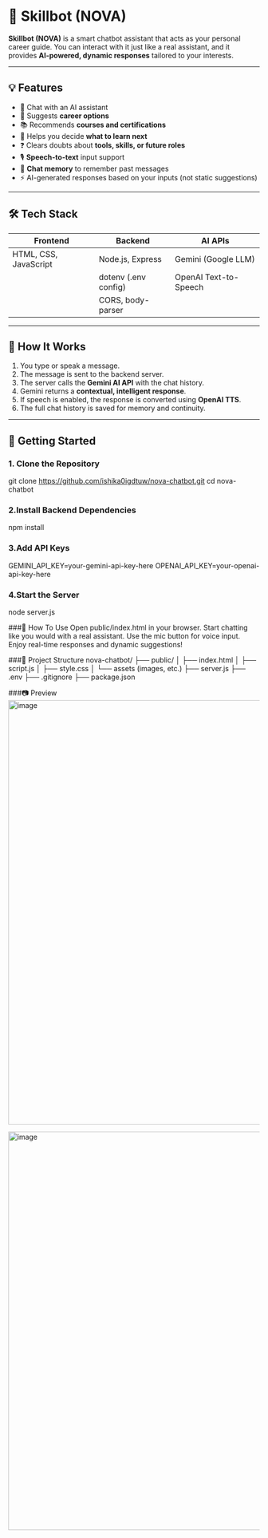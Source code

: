 # 🤖 Skillbot (NOVA)

**Skillbot (NOVA)** is a smart chatbot assistant that acts as your personal career guide. You can interact with it just like a real assistant, and it provides **AI-powered, dynamic responses** tailored to your interests.

---

## 💡 Features

- 💬 Chat with an AI assistant
- 🎯 Suggests **career options**
- 📚 Recommends **courses and certifications**
- 🧭 Helps you decide **what to learn next**
- ❓ Clears doubts about **tools, skills, or future roles**
- 🎙️ **Speech-to-text** input support
- 💾 **Chat memory** to remember past messages
- ⚡ AI-generated responses based on your inputs (not static suggestions)

---

## 🛠️ Tech Stack

| Frontend         | Backend            | AI APIs                |
|------------------|--------------------|------------------------|
| HTML, CSS, JavaScript | Node.js, Express | Gemini (Google LLM)    |
|                  | dotenv (.env config) | OpenAI Text-to-Speech |
|                  | CORS, body-parser   |                        |

---

## 🧠 How It Works

1. You type or speak a message.
2. The message is sent to the backend server.
3. The server calls the **Gemini AI API** with the chat history.
4. Gemini returns a **contextual, intelligent response**.
5. If speech is enabled, the response is converted using **OpenAI TTS**.
6. The full chat history is saved for memory and continuity.

---

## 🚀 Getting Started

### 1. Clone the Repository
git clone https://github.com/ishika0igdtuw/nova-chatbot.git
cd nova-chatbot

### 2.Install Backend Dependencies
npm install

### 3.Add API Keys
GEMINI_API_KEY=your-gemini-api-key-here
OPENAI_API_KEY=your-openai-api-key-here

### 4.Start the Server
node server.js

###🧪 How To Use 
Open public/index.html in your browser.
Start chatting like you would with a real assistant.
Use the mic button for voice input.
Enjoy real-time responses and dynamic suggestions!

###📁 Project Structure
nova-chatbot/
├── public/
│   ├── index.html
│   ├── script.js
│   ├── style.css
│   └── assets (images, etc.)
├── server.js
├── .env
├── .gitignore
├── package.json

###📷 Preview
<img width="1887" height="851" alt="image" src="https://github.com/user-attachments/assets/1625b77a-e3ee-405e-a4a3-e57dd6b06111" />




<img width="1875" height="799" alt="image" src="https://github.com/user-attachments/assets/98ee5a4a-f4ba-44df-abaf-e093af63afd9" />

